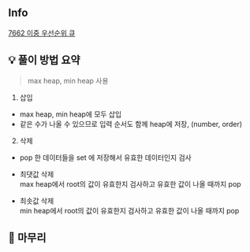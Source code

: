## Info
[7662 이중 우선순위 큐](https://www.acmicpc.net/problem/7662)

## 💡 풀이 방법 요약
> max heap, min heap 사용

1. 삽입
- max heap, min heap에 모두 삽입
- 같은 수가 나올 수 있으므로 입력 순서도 함께 heap에 저장, (number, order)

2. 삭제
- pop 한 데이터들을 set 에 저장해서 유효한 데이터인지 검사
- 최댓값 삭제  
    max heap에서 root의 값이 유효한지 검사하고 유효한 값이 나올 때까지 pop
    
- 최솟값 삭제  
    min heap에서 root의 값이 유효한지 검사하고 유효한 값이 나올 때까지 pop

## 🙂 마무리

